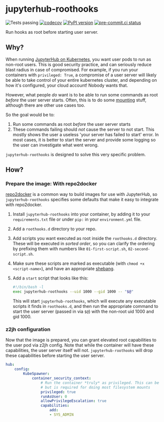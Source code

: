 # jupyterhub-roothooks

![Tests passing](https://github.com/yuvipanda/jupyterhub-roothooks/actions/workflows/unit-test.yaml/badge.svg)
[![codecov](https://codecov.io/gh/yuvipanda/jupyterhub-roothooks/branch/main/graph/badge.svg?token=DFIJ7NAR0W)](https://codecov.io/gh/yuvipanda/jupyterhub-roothooks)
[![PyPI version](https://badge.fury.io/py/jupyterhub-roothooks.svg)](https://badge.fury.io/py/jupyterhub-roothooks)
[![pre-commit.ci status](https://results.pre-commit.ci/badge/github/yuvipanda/jupyterhub-roothooks/main.svg)](https://results.pre-commit.ci/latest/github/yuvipanda/jupyterhub-roothooks/main)

Run hooks as root before starting user server.

## Why?

When running [JupyterHub on Kubernetes](https://z2jh.jupyter.org), you want user pods to
run as non-root users. This is good security practice, and can seriously reduce blast
radius in case of compromised. For example, if you run your containers with `privileged: True`,
a compromise of a user server will likely be able to take control of your entire kubernetes
cluster, and depending on how it's configured, your cloud account! Nobody wants that.

However, what people *do* want is to be able to run some commands as root *before* the
user server starts. Often, this is to do some [mounting](https://github.com/pangeo-data/pangeo/issues/190)
stuff, although there are other use cases too.

So the goal would be to:

1. Run some commands as root *before* the user server starts
2. These commands failing should *not* cause the server to not start. This mostly shows
   the user a useless 'your server has failed to start' error. In most cases, it is
   better to start the server and provide some logging so the user can investigate what
   went wrong.

`jupyterhub-roothooks` is designed to solve this very specific problem.

## How?

### Prepare the image: With repo2docker

[repo2docker](https://repo2docker.readthedocs.io) is a common way to build images for
use with JupyterHub, so `jupyterhub-roothooks` specifies some defaults that make it
easy to integrate with repo2docker.

1. Install `jupyterhub-roothooks` into your container, by adding it to your `requirements.txt`
   file or under `pip:` in your `environment.yml` file.
2. Add a `roothooks.d` directory to your repo.
3. Add scripts you want executed as root inside the `roothooks.d` directory. These will
   be executed in *sorted order*, so you can clarify the ordering by prefixing them with
   numbers like `01-first-script.sh`, `02-second-script.sh`.
4. Make sure these scripts are marked as executable (with `chmod +x <script-name>`), and
   have an appropriate [shebang](https://en.wikipedia.org/wiki/Shebang_(Unix)).
5. Add a `start` script that looks like this:

   ```bash
   #!/bin/bash -l
   exec jupyterhub-roothooks --uid 1000 --gid 1000 -- "$@"
   ```

   This will start `jupyterhub-roothooks`, which will execute any executable scripts it
   finds in `roothooks.d`, and then run the appropriate command to start the user server
   (passed in via `$@`) with the non-root uid 1000 and gid 1000.

### z2jh configuration

Now that the image is prepared, you can grant elevated root capabilities to the user pod
via z2jh config. Note that while the container will have these capabilities, the user
server itself will not. `jupyterhub-roothooks` will drop these capabilities before starting
the user server.

```yaml
hub:
    config:
        KubeSpawner:
            container_security_context:
                # Run the container *truly* as privileged. This can be very dangerous,
                # but is required for doing most filesystem mounts
                privileged: true
                runAsUser: 0
                allowPrivilegeEscalation: true
                capabilities:
                    add:
                    - SYS_ADMIN
```
